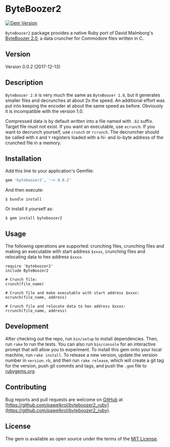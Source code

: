 # ByteBoozer2

[![Gem Version](https://badge.fury.io/rb/byteboozer2.svg)](https://rubygems.org/gems/byteboozer2)

`ByteBoozer2` package provides a native Ruby port of David Malmborg's [ByteBoozer 2.0](http://csdb.dk/release/?id=145031), a data cruncher for Commodore files written in C.

## Version

Version 0.0.2 (2017-12-13)

## Description

`ByteBoozer 2.0` is very much the same as `ByteBoozer 1.0`, but it generates smaller files and decrunches at about 2x the speed. An additional effort was put into keeping the encoder at about the same speed as before. Obviously it is incompatible with the version 1.0.

Compressed data is by default written into a file named with `.b2` suffix. Target file must not exist. If you want an executable, use `ecrunch`. If you want to decrunch yourself, use `crunch` or `rcrunch`. The decruncher should be called with `X` and `Y` registers loaded with a hi- and lo-byte address of the crunched file in a memory.

## Installation

Add this line to your application's Gemfile:

```ruby
gem 'byteboozer2', '~> 0.0.2'
```

And then execute:

    $ bundle install

Or install it yourself as:

    $ gem install byteboozer2

## Usage

The following operations are supported: crunching files, crunching files and making an executable with start address `$xxxx`, crunching files and relocating data to hex address `$xxxx`.

    require 'byteboozer2'
    include ByteBoozer2

    # Crunch file:
    crunch(file_name)

    # Crunch file and make executable with start address $xxxx:
    ecrunch(file_name, address)

    # Crunch file and relocate data to hex address $xxxx:
    rcrunch(file_name, address)

## Development

After checking out the repo, run `bin/setup` to install dependencies. Then, run `rake` to run the tests. You can also run `bin/console` for an interactive prompt that will allow you to experiment. To install this gem onto your local machine, run `rake install`. To release a new version, update the version number in `version.rb`, and then run `rake release`, which will create a git tag for the version, push git commits and tags, and push the `.gem` file to [rubygems.org](https://rubygems.org).

## Contributing

Bug reports and pull requests are welcome on [GitHub](https://github.com/pawelkrol/) at [https://github.com/pawelkrol/byteboozer2_ruby](https://github.com/pawelkrol/byteboozer2_ruby).

## License

The gem is available as open source under the terms of the [MIT License](http://opensource.org/licenses/MIT).
